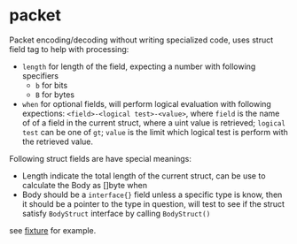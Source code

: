 # packet

Packet encoding/decoding without writing specialized code, uses struct field tag to help with processing:

* `length` for length of the field, expecting a number with following specifiers 
    * `b` for bits
    * `B` for bytes
* `when` for optional fields, will perform logical evaluation with following expections: `<field>-<logical test>-<value>`, where `field` is the name of of a field in the current struct, where a uint value is retrieved; `logical test` can be one of `gt`; `value` is the limit which logical test is perform with the retrieved value.

Following struct fields are have special meanings:

* Length indicate the total length of the current struct, can be use to calculate the Body as []byte when 
* Body should be a `interface{}` field unless a specific type is know, then it should be a pointer to the type in question, will test to see if the struct satisfy `BodyStruct` interface by calling `BodyStruct()`

see [fixture](./fixture/fixture.go) for example.

